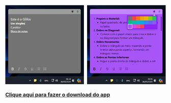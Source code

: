 <div style="display:flex; flex-direction: row; justify-content: space-between">
<img src="/screenshots/example1.png" width="49%" />
<img src="/screenshots/example2.png" width="49%" />
</div>

### [Clique aqui para fazer o download do app](https://github.com/stanlino/glifos/releases/download/Release/glifos_1.0.0_x64-setup.exe)
